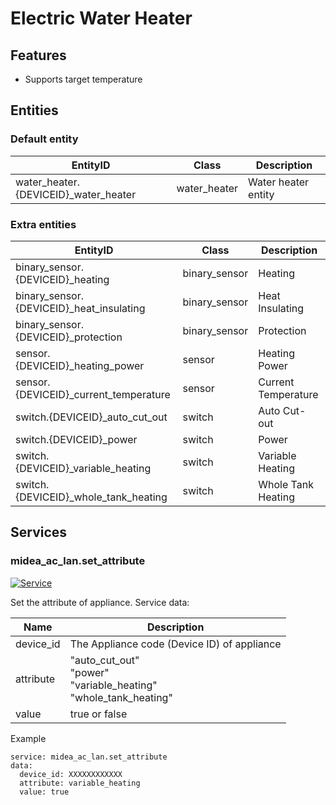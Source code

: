 # Electric Water Heater
## Features
- Supports target temperature

## Entities
### Default entity
| EntityID                             | Class        | Description         |
|--------------------------------------|--------------|---------------------|
| water_heater.{DEVICEID}_water_heater | water_heater | Water heater entity |

### Extra entities

| EntityID                                 | Class         | Description         |
|------------------------------------------|---------------|---------------------|
| binary_sensor.{DEVICEID}_heating         | binary_sensor | Heating             |
| binary_sensor.{DEVICEID}_heat_insulating | binary_sensor | Heat Insulating     |
| binary_sensor.{DEVICEID}_protection      | binary_sensor | Protection          |
| sensor.{DEVICEID}_heating_power          | sensor        | Heating Power       |
| sensor.{DEVICEID}_current_temperature    | sensor        | Current Temperature |
| switch.{DEVICEID}_auto_cut_out           | switch        | Auto Cut-out        |
| switch.{DEVICEID}_power                  | switch        | Power               |
| switch.{DEVICEID}_variable_heating       | switch        | Variable Heating    |
| switch.{DEVICEID}_whole_tank_heating     | switch        | Whole Tank Heating  |

## Services


### midea_ac_lan.set_attribute

[![Service](https://my.home-assistant.io/badges/developer_call_service.svg)](https://my.home-assistant.io/redirect/developer_call_service/?service=midea_ac_lan.set_attribute)

Set the attribute of appliance. Service data:

| Name      | Description                                                                  |
|-----------|------------------------------------------------------------------------------|
| device_id | The Appliance code (Device ID) of appliance                                  |
| attribute | "auto_cut_out"<br />"power"<br />"variable_heating"<br/>"whole_tank_heating" |
| value     | true or false                                                                |

Example
```
service: midea_ac_lan.set_attribute
data:
  device_id: XXXXXXXXXXXX
  attribute: variable_heating
  value: true
```